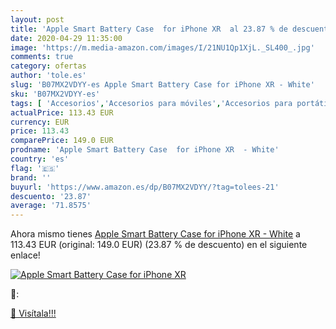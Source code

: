 ```yaml
---
layout: post
title: 'Apple Smart Battery Case  for iPhone XR  al 23.87 % de descuento'
date: 2020-04-29 11:35:00
image: 'https://m.media-amazon.com/images/I/21NU1Qp1XjL._SL400_.jpg'
comments: true
category: ofertas
author: 'tole.es'
slug: 'B07MX2VDYY-es Apple Smart Battery Case for iPhone XR - White'
sku: 'B07MX2VDYY-es'
tags: [ 'Accesorios','Accesorios para móviles','Accesorios para portátiles y netbooks','Cargadores y adaptadores para portátiles y netbooks','Cargadores y bases de carga para portátiles y netbooks','Comunicación móvil y accesorios','Electrónica','Fundas y carcasas para teléfonos móviles','Informática','Móviles','Móviles y smartphones libres','apple','iphone', ]
actualPrice: 113.43 EUR
currency: EUR
price: 113.43
comparePrice: 149.0 EUR
prodname: 'Apple Smart Battery Case  for iPhone XR  - White'
country: 'es'
flag: '🇪🇸'
brand: ''
buyurl: 'https://www.amazon.es/dp/B07MX2VDYY/?tag=tolees-21'
descuento: '23.87'
average: '71.8575'
---
```


Ahora mismo tienes [Apple Smart Battery Case  for iPhone XR  - White](https://www.amazon.es/dp/B07MX2VDYY/?tag=tolees-21) a 113.43 EUR (original: 149.0 EUR) (23.87 %  de descuento) en el siguiente enlace!

[![Apple Smart Battery Case  for iPhone XR ](https://m.media-amazon.com/images/I/21NU1Qp1XjL._SL400_.jpg)](https://www.amazon.es/dp/B07MX2VDYY/?tag=tolees-21)

🔎:


[🛒 Visítala!!!](https://www.amazon.es/dp/B07MX2VDYY/?tag=tolees-21)

